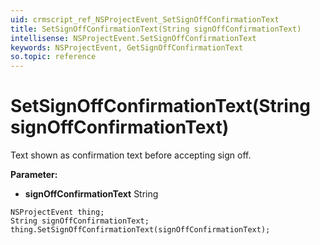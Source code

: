 ```yaml
---
uid: crmscript_ref_NSProjectEvent_SetSignOffConfirmationText
title: SetSignOffConfirmationText(String signOffConfirmationText)
intellisense: NSProjectEvent.SetSignOffConfirmationText
keywords: NSProjectEvent, GetSignOffConfirmationText
so.topic: reference
---
```


# SetSignOffConfirmationText(String signOffConfirmationText)

Text shown as confirmation text before accepting sign off.

**Parameter:** 
* **signOffConfirmationText** String

```crmscript
NSProjectEvent thing;
String signOffConfirmationText;
thing.SetSignOffConfirmationText(signOffConfirmationText);
```

